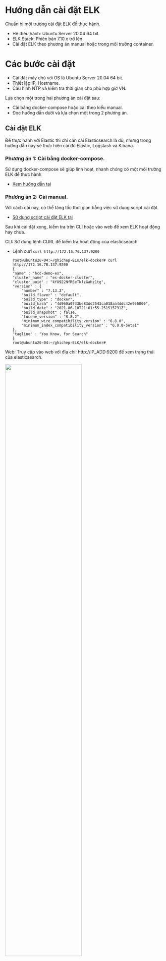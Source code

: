 # Hướng dẫn cài đặt ELK

Chuẩn bị môi trường cài đặt ELK để thực hành.
- Hệ điều hành: Ubuntu Server 20.04 64 bit.
- ELK Stack: Phiên bản 7.10.x trở lên.
- Cài đặt ELK theo phương án manual hoặc trong môi trường container.

# Các bước cài đặt 
- Cài đặt máy chủ với OS là Ubuntu Server 20.04 64 bit.
- Thiết lập IP, Hostname.
- Cấu hình NTP và kiểm tra thời gian cho phù hợp giờ VN.

Lựa chọn một trong hai phương án cài đặt sau:
- Cài bằng docker-compose hoặc cài theo kiểu manual.
- Đọc hướng dẫn dưới và lựa chọn một trong 2 phương án.

## Cài đặt ELK

Để thực hành với Elastic thì chỉ cần cài Elasticsearch là đủ, nhưng trong hướng dẫn này sẽ thực hiện cài đủ Elastic, Logstash và Kibana.

### Phương án 1: Cài bằng docker-compose.

Sử dụng docker-compose sẽ giúp linh hoạt, nhanh chóng có một môi trường ELK để thực hành.

- [Xem hướng dẫn tại](https://github.com/hocchudong/ghichep-ELK/tree/master/elk-docker)

### Phương án 2: Cài manual.

Với cách cài này, có thể tăng tốc thời gian bằng việc sử dụng script cài đặt.

- [Sử dụng script cài đặt ELK tại](https://github.com/hocchudong/ghichep-ELK/blob/master/scripts/readme.md)

Sau khi cài đặt xong, kiểm tra trên CLI hoặc vào web để xem ELK hoạt động hay chưa.

CLI: Sử dụng lệnh CURL để kiểm tra hoạt động của elasticsearch

- Lệnh curl `curl http://172.16.70.137:9200`
    ```
    root@ubuntu20-04:~/ghichep-ELK/elk-docker# curl http://172.16.70.137:9200
    {
    "name" : "hcd-demo-es",
    "cluster_name" : "es-docker-cluster",
    "cluster_uuid" : "kYU922NfRSeTkfzGaHz1tg",
    "version" : {
        "number" : "7.13.2",
        "build_flavor" : "default",
        "build_type" : "docker",
        "build_hash" : "4d960a0733be83dd2543ca018aa4ddc42e956800",
        "build_date" : "2021-06-10T21:01:55.251515791Z",
        "build_snapshot" : false,
        "lucene_version" : "8.8.2",
        "minimum_wire_compatibility_version" : "6.8.0",
        "minimum_index_compatibility_version" : "6.0.0-beta1"
    },
    "tagline" : "You Know, for Search"
    }
    root@ubuntu20-04:~/ghichep-ELK/elk-docker#
    ```

Web: Truy cập vào web với địa chỉ: http://IP_ADD:9200 để xem trạng thái của elasticsearch.

<img src="https://image.prntscr.com/image/m9fYZ77LT8msu1xXCPyNIQ.png" width="70%" height="70%">


### Nạp dữ liệu vào ELK.

Sau khi cài đặt xong ELK, thực hiện các thao tác dưới để nạp dữ liệu vào Elastic.

Trước tiên, cần khai báo mapping cho index. Việc này giống như chúng ta tạo các bảng trong SQL truyền thống. Tức là sẽ định nghĩa các dữ liệu sau này được nạp vào có kiểu là gì: kiểu số, kiểu chuỗi ...

-  Di chuyển về thư mục root
    ```
    sudo su

    cd /root
    ```

- Tạo file với tên là `shakes-mapping.json` tại thư mục `root`. Dùng vi hoặc nano để tạo file với nội dung dưới.
    ```
    {
        "mappings" : {
            "properties" : {
                "speaker" : {"type": "keyword" },
                "play_name" : {"type": "keyword" },
                "line_id" : { "type" : "integer" },
                "speech_number" : { "type" : "integer" }
            }
        }
    }
    ```

- Thực hiện sử dụng lệnh CURL để tạp mapping cho index có tên là `shakespeare` theo lệnh dưới.
    ```
    curl -H 'Content-Type: application/json' -XPUT 127.0.0.1:9200/shakespeare --data-binary @shakes-mapping.json
    ```

- Tải file chứa dữ liệu mẫu và import vào index `shakespeare` vừa tạo mapping ở trên.
    ```
    wget https://github.com/hocchudong/ghichep-ELK/raw/master/elk-hand-on-lab/files/shakespeare_7.0.json
    ```

- Thực hiện import dữ liệu vào index `shakespeare`
    ```
    curl -H 'Content-Type: application/json' -X POST 'localhost:9200/shakespeare/doc/_bulk?pretty' --data-binary  @shakespeare_7.0.json
    ```
Màn hình sẽ hiển thị quá trình import, chờ trong khoảng vài phút dữ liệu được import vào hết, ta sẽ kiểm tra trong giao diện hoặc dòng lệnh để xem dữ liệu đã hiển thị lên chưa.

Kiểm tra dữ liệu bằng dòng lệnh.

- Tiếp tục sử dụng lệnh curl, kiểm tra thông qua API của elastic xem dữ liệu đã được nạp hay chưa. Hãy copy đoạn lệnh dưới vào CLI và quan sát kết quả.
    ```
    curl -H 'Content-Type: application/json' -XGET '127.0.0.1:9200/shakespeare/_search?pretty' -d '
    {
    "query" : {
        "match_phrase" : {
            "text_entry" : "to be or not to be"
            }
        }
    }'
    ```

- Kết quả của lệnh trên như sau là ok.
    ```
    {
    "took" : 84,
    "timed_out" : false,
    "_shards" : {
        "total" : 1,
        "successful" : 1,
        "skipped" : 0,
        "failed" : 0
    },
    "hits" : {
        "total" : {
        "value" : 1,
        "relation" : "eq"
        },
        "max_score" : 13.889601,
        "hits" : [
        {
            "_index" : "shakespeare",
            "_type" : "doc",
            "_id" : "34229",
            "_score" : 13.889601,
            "_source" : {
            "type" : "line",
            "line_id" : 34230,
            "play_name" : "Hamlet",
            "speech_number" : 19,
            "line_number" : "3.1.64",
            "speaker" : "HAMLET",
            "text_entry" : "To be, or not to be: that is the question:"
            }
        }
        ]
    }
    }
    ```


Kiểm tra thông qua GUI của Kibana.

- Truy cập vào địa chỉ http://172.16.70.137:5601

- Chọn `Add data`
<p align="center">
<img src="./images/kibana1.png" width="50%" height="50%">
</p>

- Chọn biểu tượng Menu => `Stack Management`
<p align="center">
<img src="./images/kibana2.png" width="50%" height="50%">
</p>

- Chọn `Index Patterns`
<p align="center">
<img src="./images/kibana3.png" width="50%" height="50%">
</p>

- Chọn `Create Index pattern`
<p align="center">
<img src="./images/kibana4.png" width="50%" height="50%">
</p>

- Nhập tên của index  là `shakespeare*` vào mục tên của index pattern.
<p align="center">
<img src="./images/kibana5.png" width="50%" height="50%">

<img src="./images/kibana6.png" width="50%" height="50%">

<img src="./images/kibana7.png" width="50%" height="50%">
</p>

- Quay lại menu và chọn `Discover`
<p align="center">
<img src="./images/kibana8.png" width="50%" height="50%">
</p>


- Dữ liệu được import sẽ hiển thị như hình dưới.
<p align="center">
<img src="./images/kibana9.png" width="50%" height="50%">
</p>
